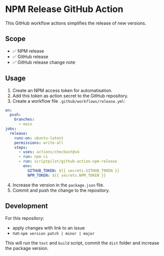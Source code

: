 # NPM Release GitHub Action

This GitHub workflow actions simplifies the release of new versions.

## Scope

- ✅ NPM release
- ✅ GitHub release 
- ✅ GitHub release change note

## Usage

1. Create an NPM access token for automatisation.
2. Add this token as action secret to the GitHub repository.
3. Create a workflow file `.github/workflows/release.yml`:

```yml
on:
  push:
    branches:
      - main
jobs:
  release:
    runs-on: ubuntu-latest
    permissions: write-all    
    steps:        
      - uses: actions/checkout@v4
      - run: npm ci
      - run: scriptpilot/github-action-npm-release
        env:
          GITHUB_TOKEN: ${{ secrets.GITHUB_TOKEN }}
          NPM_TOKEN: ${{ secrets.NPM_TOKEN }}
```

4. Increase the version in the `package.json` file.
5. Commit and push the change to the repository.

## Development

For this repository:

- apply changes with link to an issue
- run `npm version patch | minor | major`

This will run the `test` and `build` script, commit the `dist` folder and increase the package version.
